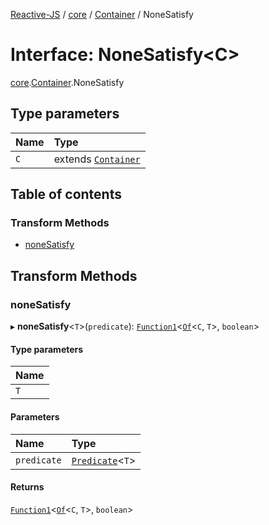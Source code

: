[Reactive-JS](../README.md) / [core](../modules/core.md) / [Container](../modules/core.Container.md) / NoneSatisfy

# Interface: NoneSatisfy<C\>

[core](../modules/core.md).[Container](../modules/core.Container.md).NoneSatisfy

## Type parameters

| Name | Type |
| :------ | :------ |
| `C` | extends [`Container`](core.Container-1.md) |

## Table of contents

### Transform Methods

- [noneSatisfy](core.Container.NoneSatisfy.md#nonesatisfy)

## Transform Methods

### noneSatisfy

▸ **noneSatisfy**<`T`\>(`predicate`): [`Function1`](../modules/functions.md#function1)<[`Of`](../modules/core.Container.md#of)<`C`, `T`\>, `boolean`\>

#### Type parameters

| Name |
| :------ |
| `T` |

#### Parameters

| Name | Type |
| :------ | :------ |
| `predicate` | [`Predicate`](../modules/functions.md#predicate)<`T`\> |

#### Returns

[`Function1`](../modules/functions.md#function1)<[`Of`](../modules/core.Container.md#of)<`C`, `T`\>, `boolean`\>

